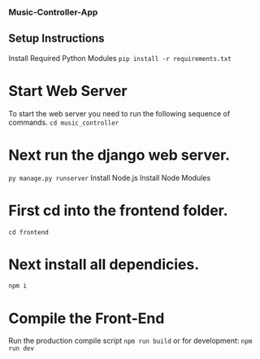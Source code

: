 ### Music-Controller-App

## Setup Instructions
Install Required Python Modules
```pip install -r requirements.txt```

# Start Web Server

To start the web server you need to run the following sequence of commands.
```cd music_controller```

# Next run the django web server.

```py manage.py runserver```
Install Node.js
Install Node Modules

# First cd into the frontend folder.

```cd frontend```

# Next install all dependicies.

```npm i```

# Compile the Front-End

Run the production compile script
```npm run build```
or for development:
```npm run dev```
